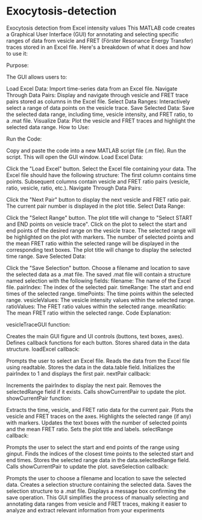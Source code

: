 # Exocytosis-detection
Exocytosis detection from Excel intensity values 
This MATLAB code creates a Graphical User Interface (GUI) for annotating and selecting specific ranges of data from vesicle and FRET (Förster Resonance Energy Transfer) traces stored in an Excel file. Here's a breakdown of what it does and how to use it:

Purpose:

The GUI allows users to:

Load Excel Data: Import time-series data from an Excel file.
Navigate Through Data Pairs: Display and navigate through vesicle and FRET trace pairs stored as columns in the Excel file.
Select Data Ranges: Interactively select a range of data points on the vesicle trace.
Save Selected Data: Save the selected data range, including time, vesicle intensity, and FRET ratio, to a .mat file.
Visualize Data: Plot the vesicle and FRET traces and highlight the selected data range.
How to Use:

Run the Code:

Copy and paste the code into a new MATLAB script file (.m file).
Run the script. This will open the GUI window.
Load Excel Data:

Click the "Load Excel" button.
Select the Excel file containing your data. The Excel file should have the following structure:
The first column contains time points.
Subsequent columns contain vesicle and FRET ratio pairs (vesicle, ratio, vesicle, ratio, etc.).
Navigate Through Data Pairs:

Click the "Next Pair" button to display the next vesicle and FRET ratio pair.
The current pair number is displayed in the plot title.
Select Data Range:

Click the "Select Range" button.
The plot title will change to "Select START and END points on vesicle trace".
Click on the plot to select the start and end points of the desired range on the vesicle trace.
The selected range will be highlighted on the plot with markers.
The number of selected points and the mean FRET ratio within the selected range will be displayed in the corresponding text boxes.
The plot title will change to display the selected time range.
Save Selected Data:

Click the "Save Selection" button.
Choose a filename and location to save the selected data as a .mat file.
The saved .mat file will contain a structure named selection with the following fields:
filename: The name of the Excel file.
pairIndex: The index of the selected pair.
timeRange: The start and end times of the selected range.
timePoints: The time points within the selected range.
vesicleValues: The vesicle intensity values within the selected range.
ratioValues: The FRET ratio values within the selected range.
meanRatio: The mean FRET ratio within the selected range.
Code Explanation:

vesicleTraceGUI function:

Creates the main GUI figure and UI controls (buttons, text boxes, axes).
Defines callback functions for each button.
Stores shared data in the data structure.
loadExcel callback:

Prompts the user to select an Excel file.
Reads the data from the Excel file using readtable.
Stores the data in the data.table field.
Initializes the pairIndex to 1 and displays the first pair.
nextPair callback:

Increments the pairIndex to display the next pair.
Removes the selectedRange field if it exists.
Calls showCurrentPair to update the plot.
showCurrentPair function:

Extracts the time, vesicle, and FRET ratio data for the current pair.
Plots the vesicle and FRET traces on the axes.
Highlights the selected range (if any) with markers.
Updates the text boxes with the number of selected points and the mean FRET ratio.
Sets the plot title and labels.
selectRange callback:

Prompts the user to select the start and end points of the range using ginput.
Finds the indices of the closest time points to the selected start and end times.
Stores the selected range data in the data.selectedRange field.
Calls showCurrentPair to update the plot.
saveSelection callback:

Prompts the user to choose a filename and location to save the selected data.
Creates a selection structure containing the selected data.
Saves the selection structure to a .mat file.
Displays a message box confirming the save operation.
This GUI simplifies the process of manually selecting and annotating data ranges from vesicle and FRET traces, making it easier to analyze and extract relevant information from your experiments
